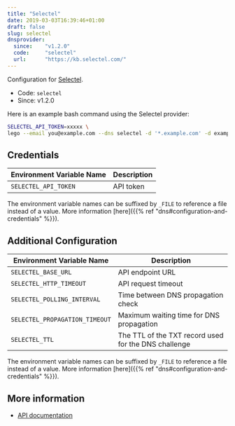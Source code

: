 ```yaml
---
title: "Selectel"
date: 2019-03-03T16:39:46+01:00
draft: false
slug: selectel
dnsprovider:
  since:    "v1.2.0"
  code:     "selectel"
  url:      "https://kb.selectel.com/"
---
```


<!-- THIS DOCUMENTATION IS AUTO-GENERATED. PLEASE DO NOT EDIT. -->
<!-- providers/dns/selectel/selectel.toml -->
<!-- THIS DOCUMENTATION IS AUTO-GENERATED. PLEASE DO NOT EDIT. -->


Configuration for [Selectel](https://kb.selectel.com/).


<!--more-->

- Code: `selectel`
- Since: v1.2.0


Here is an example bash command using the Selectel provider:

```bash
SELECTEL_API_TOKEN=xxxxx \
lego --email you@example.com --dns selectel -d '*.example.com' -d example.com run
```




## Credentials

| Environment Variable Name | Description |
|-----------------------|-------------|
| `SELECTEL_API_TOKEN` | API token |

The environment variable names can be suffixed by `_FILE` to reference a file instead of a value.
More information [here]({{% ref "dns#configuration-and-credentials" %}}).


## Additional Configuration

| Environment Variable Name | Description |
|--------------------------------|-------------|
| `SELECTEL_BASE_URL` | API endpoint URL |
| `SELECTEL_HTTP_TIMEOUT` | API request timeout |
| `SELECTEL_POLLING_INTERVAL` | Time between DNS propagation check |
| `SELECTEL_PROPAGATION_TIMEOUT` | Maximum waiting time for DNS propagation |
| `SELECTEL_TTL` | The TTL of the TXT record used for the DNS challenge |

The environment variable names can be suffixed by `_FILE` to reference a file instead of a value.
More information [here]({{% ref "dns#configuration-and-credentials" %}}).




## More information

- [API documentation](https://kb.selectel.com/23136054.html)

<!-- THIS DOCUMENTATION IS AUTO-GENERATED. PLEASE DO NOT EDIT. -->
<!-- providers/dns/selectel/selectel.toml -->
<!-- THIS DOCUMENTATION IS AUTO-GENERATED. PLEASE DO NOT EDIT. -->
